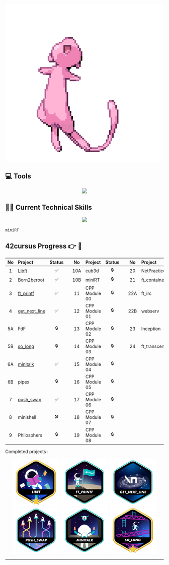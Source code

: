 ![image](https://github.com/wkf1lthy/wkf1lthy/blob/master/gif/4OKl.gif)

## 💻 Tools
<p align="center">
  <a href=""https://skillicons.dev">
    <img src="https://skillicons.dev/icons?i=notion,figma,vscode,github,kali,linux,ubuntu" />
  </a>
</p>

## 🧑‍💻 Current Technical Skills
<p align="center">
  <a href="https://skillicons.dev">
    <img src="https://skillicons.dev/icons?i=c,html,css" />
  </a>
</p>
  
	miniRT

## 42cursus Progress 👉 📂

| No  | Project                                     | Status |   | No  | Project                                   | Status |   | No  | Project                        | Status |
| :-: | :------------------------------------------ | :----: | - | :-: | :---------------------------------------- | :----: | - | :-: | :----------------------------- | :----: |
| 1   | [Libft](https://github.com/wkf1lthy/42_Libft)        | ✅     |   | 10A | cub3d                                      | 🔒     |   | 20  | NetPractice                    | 🔒      |
| 2   | Born2beroot                                 | ✅     |   | 10B | miniRT                                     | 🔒     |   | 21  | ft_containers                  | 🔒      |
| 3   | [ft_printf](https://github.com/wkf1lthy/42_printf)  | ✅     |   | 11  | CPP Module 00                              | 🔒     |   | 22A | ft_irc                         | 🔒      |
| 4   | [get_next_line](https://github.com/wkf1lthy/42_GNL)| ✅     |   | 12  | CPP Module 01                          | 🔒     |   | 22B | webserv                        | 🔒      |
| 5A  | FdF                                         | 🔒     |   | 13  | CPP Module 02                              | 🔒     |   | 23  | Inception                      | 🔒      |
| 5B  |  [so_long](../../../so_long)       | 🔒     |   | 14  | CPP Module 03                              | 🔒     |   | 24  | ft_transcendence               | 🔒      |
| 6A  |  [minitalk](https://github.com/wkf1lthy/42_MiniTalk)                                  | ✅     |   | 15  | CPP Module 04                              | 🔒     |   |     |                                |         |
| 6B  |  pipex           | 🔒     |   | 16  | CPP Module 05                              | 🔒     |   |     |                                |         |
| 7   |  [push_swap](https://github.com/wkf1lthy/42_PushSwap)                                 | ✅     |   | 17  | CPP Module 06                              | 🔒     |   |     |                                |         |
| 8   |  minishell                                  | 🛠     |   | 18  | CPP Module 07                              | 🔒     |   |     |                                |         |
| 9   |  Philosphers                                |  🔒    |   | 19  | CPP Module 08                              | 🔒     |   |     |                       |        |<hr>


Completed projects :
<div align="center">

[![LIBFT](https://github.com/wkf1lthy/wkf1lthy/blob/master/Badges/libftm.png)](https://github.com/wkf1lthy/42_Libft)
[![PRINTF](https://github.com/wkf1lthy/wkf1lthy/blob/master/Badges/printf.png)](https://github.com/wkf1lthy/42_printf)
[![GET NEXT LINE](https://github.com/wkf1lthy/wkf1lthy/blob/master/Badges//get_next_linee.png)](https://github.com/wkf1lthy/42_GNL)
[![PUSH SWAP](https://github.com/wkf1lthy/wkf1lthy/blob/master/Badges/push_swape.png)](https://github.com/wkf1lthy/42_PushSwap)
[![MINI TALK](https://github.com/wkf1lthy/wkf1lthy/blob/master/Badges/minitalke.png)](https://github.com/wkf1lthy/42_MiniTalk)
[![SO_LONG](https://github.com/wkf1lthy/wkf1lthy/blob/master/Badges/so_longm.png)](https://github.com/wkf1lthy/42_so_long)
<hr>
